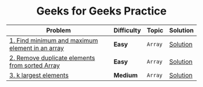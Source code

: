 <div align = "center">

# Geeks for Geeks Practice

| Problem                                                                                                                                           | Difficulty | Topic   | Solution                                                                                 |
| ------------------------------------------------------------------------------------------------------------------------------------------------- | ---------- | ------- | ---------------------------------------------------------------------------------------- |
| [1. Find minimum and maximum element in an array](https://practice.geeksforgeeks.org/problems/find-minimum-and-maximum-element-in-an-array4428/0) | **Easy**   | `Array` | [Solution](../GeeksforGeeks/Arrays/001.Find_minimum_and_maximum_element_in_an_array.cpp) |
| [2. Remove duplicate elements from sorted Array](https://practice.geeksforgeeks.org/problems/remove-duplicate-elements-from-sorted-array/0)       | **Easy**   | `Array` | [Solution](../GeeksforGeeks/Arrays/002.Remove_duplicate_elements_from_sorted_Array.cpp)  |
| [3. k largest elements](https://practice.geeksforgeeks.org/problems/k-largest-elements4206/1)                                                      | **Medium** | `Array` | [Solution](../GeeksforGeeks/Arrays/003.k_largest_elements.cpp)                           |

</div>
